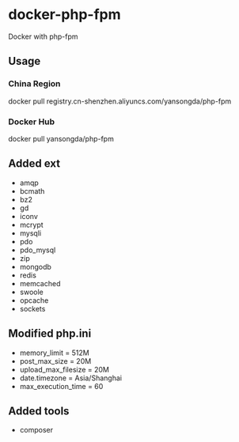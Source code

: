 # docker-php-fpm
Docker with php-fpm

## Usage
### China Region
docker pull registry.cn-shenzhen.aliyuncs.com/yansongda/php-fpm

### Docker Hub
docker pull yansongda/php-fpm

## Added ext
- amqp
- bcmath
- bz2 
- gd 
- iconv 
- mcrypt 
- mysqli
- pdo
- pdo_mysql
- zip
- mongodb
- redis
- memcached
- swoole
- opcache
- sockets

## Modified php.ini
- memory_limit = 512M
- post_max_size = 20M
- upload_max_filesize = 20M
- date.timezone = Asia/Shanghai
- max_execution_time = 60

## Added tools
- composer